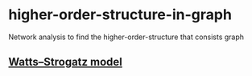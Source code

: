 # higher-order-structure-in-graph
Network analysis to find the higher-order-structure that consists graph

## [Watts–Strogatz model](https://en.wikipedia.org/wiki/Watts%E2%80%93Strogatz_model)

